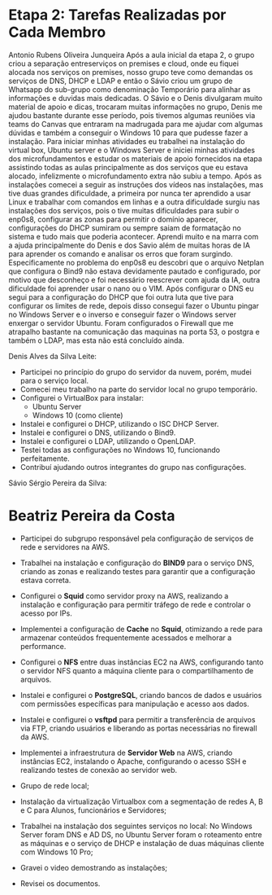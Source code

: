 # Etapa 2: Tarefas Realizadas por Cada Membro
Antonio Rubens Oliveira Junqueira
 Após a aula inicial da etapa 2, o grupo criou a separação entreserviços on premises e cloud, onde eu fiquei alocada nos serviços on premises, nosso grupo teve como demandas os serviços de DNS, DHCP e LDAP e então o Sávio criou um grupo de Whatsapp do sub-grupo como denominação Temporário para alinhar as informações e duvidas mais dedicadas.
O Sávio e o Denis divulgaram muito material de apoio e dicas, trocaram muitas informações no grupo, Denis me ajudou bastante durante esse período, pois tivemos algumas reuniões via teams do Canvas que entraram na madrugada para me ajudar com algumas dúvidas e também a conseguir o Windows 10 para que pudesse fazer a instalação.
Para iniciar minhas atividades eu trabalhei na instalação do virtual box, Ubuntu server e o Windows Server e iniciei minhas atividades dos microfundamentos e estudar os materiais de apoio fornecidos na etapa assistindo todas as aulas principalmente as dos serviços que eu estava alocado, infelizmente o microfundamento extra não subiu a tempo. Após as instalações comecei a seguir as instruções dos vídeos nas instalações, mas tive duas grandes dificuldade, a primeira por nunca ter aprendido a usar Linux e trabalhar com comandos em linhas e a outra dificuldade surgiu nas instalações dos serviços, pois o tive muitas dificuldades para subir o enp0s8, configurar as zonas para permitir o domínio aparecer, configurações do DHCP sumiram ou sempre saiam de formatação no sistema e tudo mais que poderia acontecer.
Aprendi muito e na marra com  a ajuda principalmente do Denis e dos Savio além de muitas horas de IA para aprender os comando e analisar os erros que foram surgindo.
Especificamente no problema do enp0s8 eu descobri que o arquivo Netplan que configura o  Bind9 não estava devidamente pautado e configurado, por motivo que desconheço e foi necessário reescrever com ajuda da IA, outra dificuldade foi aprender usar o nano ou o VIM.
Após configurar o DNS eu segui para a configuração do DHCP que foi outra luta que tive para configurar os limites de rede, depois disso consegui fazer o Ubuntu pingar no Windows Server e o inverso e conseguir fazer o Windows server enxergar o servidor Ubuntu.
Foram configurados o Firewall que me atrapalho bastante na comunicação das maquinas na porta 53, o postgra e também o LDAP, mas esta não está concluído ainda.
 
Denis Alves da Silva Leite:

- Participei no princípio do grupo do servidor da nuvem, porém, mudei para o serviço local.
- Comecei meu trabalho na parte do servidor local no grupo temporário.
- Configurei o VirtualBox para instalar:
  - Ubuntu Server
  - Windows 10 (como cliente)
- Instalei e configurei o DHCP, utilizando o ISC DHCP Server.
- Instalei e configurei o DNS, utilizando o Bind9.
- Instalei e configurei o LDAP, utilizando o OpenLDAP.
- Testei todas as configurações no Windows 10, funcionando perfeitamente.
- Contribuí ajudando outros integrantes do grupo nas configurações.

Sávio Sérgio Pereira da Silva:

# Beatriz Pereira da Costa

- Participei do subgrupo responsável pela configuração de serviços de rede e servidores na AWS.
- Trabalhei na instalação e configuração do **BIND9** para o serviço DNS, criando as zonas e realizando testes para garantir que a configuração estava correta.
- Configurei o **Squid** como servidor proxy na AWS, realizando a instalação e configuração para permitir tráfego de rede e controlar o acesso por IPs.
- Implementei a configuração de **Cache** no **Squid**, otimizando a rede para armazenar conteúdos frequentemente acessados e melhorar a performance.
- Configurei o **NFS** entre duas instâncias EC2 na AWS, configurando tanto o servidor NFS quanto a máquina cliente para o compartilhamento de arquivos.
- Instalei e configurei o **PostgreSQL**, criando bancos de dados e usuários com permissões específicas para manipulação e acesso aos dados.
- Instalei e configurei o **vsftpd** para permitir a transferência de arquivos via FTP, criando usuários e liberando as portas necessárias no firewall da AWS.
- Implementei a infraestrutura de **Servidor Web** na AWS, criando instâncias EC2, instalando o Apache, configurando o acesso SSH e realizando testes de conexão ao servidor web.


- Grupo de rede local;
- Instalação da virtualização Virtualbox com a segmentação de redes A, B e C para Alunos, funcionários e Servidores;
- Trabalhei na instalação dos seguintes serviços no local: No Windows Server foram DNS e AD DS, no Ubuntu Server foram o roteamento entre as máquinas e o serviço de DHCP e instalação de duas máquinas cliente com Windows 10 Pro;
- Gravei o video demostrando as instalações;
- Revisei os documentos.
